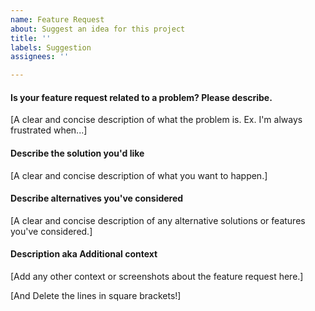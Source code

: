 ```yaml
---
name: Feature Request
about: Suggest an idea for this project
title: ''
labels: Suggestion
assignees: ''

---
```


#### Is your feature request related to a problem? Please describe.
[A clear and concise description of what the problem is. Ex. I'm always frustrated when...]

#### Describe the solution you'd like
[A clear and concise description of what you want to happen.]

#### Describe alternatives you've considered
[A clear and concise description of any alternative solutions or features you've considered.]

#### Description aka Additional context
[Add any other context or screenshots about the feature request here.]

[And Delete the lines in square brackets!]
